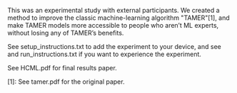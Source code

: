 This was an experimental study with external participants. We created a method to improve the classic machine-learning algorithm "TAMER"[1], and make TAMER models more accessible to people who aren’t ML experts, without losing any of TAMER’s benefits.

See setup_instructions.txt to add the experiment to your device, and see and run_instructions.txt if you want to experience the experiment.

See HCML.pdf for final results paper.

[1]: See tamer.pdf for the original paper.
